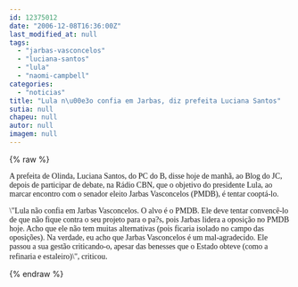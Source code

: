 ```yaml
---
id: 12375012
date: "2006-12-08T16:36:00Z"
last_modified_at: null
tags:
  - "jarbas-vasconcelos"
  - "luciana-santos"
  - "lula"
  - "naomi-campbell"
categories:
  - "noticias"
title: "Lula n\u00e3o confia em Jarbas, diz prefeita Luciana Santos"
sutia: null
chapeu: null
autor: null
imagem: null
---
```

{% raw %}
<p><P><FONT face=Verdana>A prefeita de Olinda, Luciana Santos, do PC do B, disse hoje de manhã, ao Blog do JC, depois de participar de debate, na Rádio CBN, que o objetivo do presidente Lula, ao marcar encontro com o senador eleito Jarbas Vasconcelos (PMDB), é tentar cooptá-lo.</FONT></P></p>
<p><P><FONT face=Verdana>\"Lula não confia em Jarbas Vasconcelos. O alvo é o PMDB. Ele deve tentar convencê-lo de que não fique contra o seu projeto para o pa?s, pois Jarbas lidera a oposição no PMDB hoje. Acho que ele não tem muitas alternativas (pois ficaria isolado no campo das oposições). Na verdade, eu acho que Jarbas Vasconcelos é um mal-agradecido. Ele passou a sua gestão criticando-o, apesar das benesses que o Estado obteve (como a refinaria e estaleiro)\", criticou</FONT>.</P> </p>
{% endraw %}